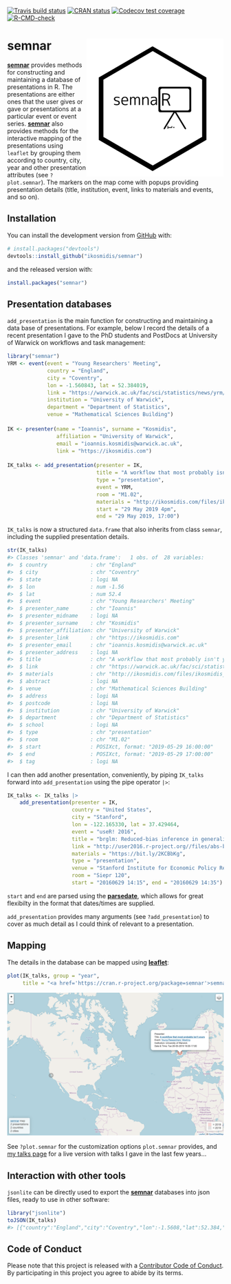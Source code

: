 
<!-- badges: start -->

[![Travis build
status](https://travis-ci.org/ikosmidis/semnar.svg?branch=master)](https://travis-ci.org/ikosmidis/semnar)
[![CRAN
status](https://www.r-pkg.org/badges/version/semnar)](https://cran.r-project.org/package=semnar)
[![Codecov test
coverage](https://codecov.io/gh/ikosmidis/semnar/branch/master/graph/badge.svg)](https://app.codecov.io/gh/ikosmidis/semnar?branch=master)
[![R-CMD-check](https://github.com/ikosmidis/semnar/actions/workflows/R-CMD-check.yaml/badge.svg)](https://github.com/ikosmidis/semnar/actions/workflows/R-CMD-check.yaml)
<!-- badges: end -->

# semnar <img src="https://github.com/ikosmidis/semnar/blob/develop/inst/art/semnar_hex.svg" width="320" align="right">

[**semnar**](https://github.com/ikosmidis/semnar) provides methods for
constructing and maintaining a database of presentations in R. The
presentations are either ones that the user gives or gave or
presentations at a particular event or event series.
[**semnar**](https://github.com/ikosmidis/semnar) also provides methods
for the interactive mapping of the presentations using `leaflet` by
grouping them according to country, city, year and other presentation
attributes (see `?plot.semnar`). The markers on the map come with popups
providing presentation details (title, institution, event, links to
materials and events, and so on).

## Installation

You can install the development version from
[GitHub](https://github.com/) with:

``` r
# install.packages("devtools")
devtools::install_github("ikosmidis/semnar")
```

and the released version with:

``` r
install.packages("semnar")
```

## Presentation databases

`add_presentation` is the main function for constructing and maintaining
a data base of presentations. For example, below I record the details of
a recent presentation I gave to the PhD students and PostDocs at
University of Warwick on workflows and task management:

``` r
library("semnar")
YRM <- event(event = "Young Researchers' Meeting",
             country = "England",
             city = "Coventry",
             lon = -1.560843, lat = 52.384019,
             link = "https://warwick.ac.uk/fac/sci/statistics/news/yrm/",
             institution = "University of Warwick",
             department = "Department of Statistics",
             venue = "Mathematical Sciences Building")

IK <- presenter(name = "Ioannis", surname = "Kosmidis",
                affiliation = "University of Warwick",
                email = "ioannis.kosmidis@warwick.ac.uk",
                link = "https://ikosmidis.com")

IK_talks <- add_presentation(presenter = IK,
                             title = "A workflow that most probably isn't yours",
                             type = "presentation",
                             event = YRM,
                             room = "M1.02",
                             materials = "http://ikosmidis.com/files/ikosmidis_YRM_2019.pdf",
                             start = "29 May 2019 4pm",
                             end = "29 May 2019, 17:00")
```

`IK_talks` is now a structured `data.frame` that also inherits from
class `semnar`, including the supplied presentation details.

``` r
str(IK_talks)
#> Classes 'semnar' and 'data.frame':   1 obs. of  28 variables:
#>  $ country              : chr "England"
#>  $ city                 : chr "Coventry"
#>  $ state                : logi NA
#>  $ lon                  : num -1.56
#>  $ lat                  : num 52.4
#>  $ event                : chr "Young Researchers' Meeting"
#>  $ presenter_name       : chr "Ioannis"
#>  $ presenter_midname    : logi NA
#>  $ presenter_surname    : chr "Kosmidis"
#>  $ presenter_affiliation: chr "University of Warwick"
#>  $ presenter_link       : chr "https://ikosmidis.com"
#>  $ presenter_email      : chr "ioannis.kosmidis@warwick.ac.uk"
#>  $ presenter_address    : logi NA
#>  $ title                : chr "A workflow that most probably isn't yours"
#>  $ link                 : chr "https://warwick.ac.uk/fac/sci/statistics/news/yrm/"
#>  $ materials            : chr "http://ikosmidis.com/files/ikosmidis_YRM_2019.pdf"
#>  $ abstract             : logi NA
#>  $ venue                : chr "Mathematical Sciences Building"
#>  $ address              : logi NA
#>  $ postcode             : logi NA
#>  $ institution          : chr "University of Warwick"
#>  $ department           : chr "Department of Statistics"
#>  $ school               : logi NA
#>  $ type                 : chr "presentation"
#>  $ room                 : chr "M1.02"
#>  $ start                : POSIXct, format: "2019-05-29 16:00:00"
#>  $ end                  : POSIXct, format: "2019-05-29 17:00:00"
#>  $ tag                  : logi NA
```

I can then add another presentation, conveniently, by piping `IK_talks`
forward into `add_presentation` using the pipe operator `|>`:

``` r
IK_talks <- IK_talks |>
    add_presentation(presenter = IK,
                     country = "United States",
                     city = "Stanford",
                     lon = -122.165330, lat = 37.429464,
                     event = "useR! 2016",
                     title = "brglm: Reduced-bias inference in generalized linear models",
                     link = "http://user2016.r-project.org//files/abs-book.pdf",
                     materials = "https://bit.ly/2KCBbKg",
                     type = "presentation", 
                     venue = "Stanford Institute for Economic Policy Research",
                     room = "Siepr 120",
                     start = "20160629 14:15", end = "20160629 14:35")
```

`start` and `end` are parsed using the
[**parsedate**](https:://cran.r-project.org/package=parsedate), which
allows for great flexibilty in the format that dates/times are supplied.

`add_presentation` provides many arguments (see `?add_presentation`) to
cover as much detail as I could think of relevant to a presentation.

## Mapping

The details in the database can be mapped using
[**leaflet**](https://cran.r-project.org/package=leaflet):

``` r
plot(IK_talks, group = "year",
     title = "<a href='https://cran.r-project.org/package=semnar'>semnar</a> map")
```

![](https://github.com/ikosmidis/semnar/blob/master/inst/README_files/IK_talks.png)

See `?plot.semnar` for the customization options `plot.semnar` provides,
and [my talks page](http://ikosmidis.com/talks) for a live version with
talks I gave in the last few years…

## Interaction with other tools

`jsonlite` can be directly used to export the
[**semnar**](https://github.com/ikosmidis/semnar) databases into json
files, ready to use in other software:

``` r
library("jsonlite")
toJSON(IK_talks)
#> [{"country":"England","city":"Coventry","lon":-1.5608,"lat":52.384,"event":"Young Researchers' Meeting","presenter_name":"Ioannis","presenter_surname":"Kosmidis","presenter_affiliation":"University of Warwick","presenter_link":"https://ikosmidis.com","presenter_email":"ioannis.kosmidis@warwick.ac.uk","title":"A workflow that most probably isn't yours","link":"https://warwick.ac.uk/fac/sci/statistics/news/yrm/","materials":"http://ikosmidis.com/files/ikosmidis_YRM_2019.pdf","venue":"Mathematical Sciences Building","institution":"University of Warwick","department":"Department of Statistics","type":"presentation","room":"M1.02","start":"2019-05-29 16:00:00","end":"2019-05-29 17:00:00"},{"country":"United States","city":"Stanford","lon":-122.1653,"lat":37.4295,"event":"useR! 2016","presenter_name":"Ioannis","presenter_surname":"Kosmidis","presenter_affiliation":"University of Warwick","presenter_link":"https://ikosmidis.com","presenter_email":"ioannis.kosmidis@warwick.ac.uk","title":"brglm: Reduced-bias inference in generalized linear models","link":"http://user2016.r-project.org//files/abs-book.pdf","materials":"https://bit.ly/2KCBbKg","venue":"Stanford Institute for Economic Policy Research","type":"presentation","room":"Siepr 120","start":"2016-06-29 14:15:00","end":"2016-06-29 14:35:00"}]
```

## Code of Conduct

Please note that this project is released with a [Contributor Code of
Conduct](https://github.com/ikosmidis/semnar/blob/master/CONDUCT.md). By
participating in this project you agree to abide by its terms.
